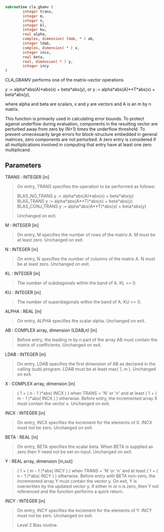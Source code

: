 ```fortran
subroutine cla_gbamv (
        integer trans,
        integer m,
        integer n,
        integer kl,
        integer ku,
        real alpha,
        complex, dimension( ldab, * ) ab,
        integer ldab,
        complex, dimension( * ) x,
        integer incx,
        real beta,
        real, dimension( * ) y,
        integer incy
)
```

CLA_GBAMV  performs one of the matrix-vector operations

y := alpha\*abs(A)\*abs(x) + beta\*abs(y),
or   y := alpha\*abs(A)\*\*T\*abs(x) + beta\*abs(y),

where alpha and beta are scalars, x and y are vectors and A is an
m by n matrix.

This function is primarily used in calculating error bounds.
To protect against underflow during evaluation, components in
the resulting vector are perturbed away from zero by (N+1)
times the underflow threshold.  To prevent unnecessarily large
errors for block-structure embedded in general matrices,
zero components are not perturbed.  A zero
entry is considered  if all multiplications involved
in computing that entry have at least one zero multiplicand.

## Parameters
TRANS : INTEGER [in]
> On entry, TRANS specifies the operation to be performed as
> follows:
> 
> BLAS_NO_TRANS      y := alpha\*abs(A)\*abs(x) + beta\*abs(y)
> BLAS_TRANS         y := alpha\*abs(A\*\*T)\*abs(x) + beta\*abs(y)
> BLAS_CONJ_TRANS    y := alpha\*abs(A\*\*T)\*abs(x) + beta\*abs(y)
> 
> Unchanged on exit.

M : INTEGER [in]
> On entry, M specifies the number of rows of the matrix A.
> M must be at least zero.
> Unchanged on exit.

N : INTEGER [in]
> On entry, N specifies the number of columns of the matrix A.
> N must be at least zero.
> Unchanged on exit.

KL : INTEGER [in]
> The number of subdiagonals within the band of A.  KL >= 0.

KU : INTEGER [in]
> The number of superdiagonals within the band of A.  KU >= 0.

ALPHA : REAL [in]
> On entry, ALPHA specifies the scalar alpha.
> Unchanged on exit.

AB : COMPLEX array, dimension (LDAB,n) [in]
> Before entry, the leading m by n part of the array AB must
> contain the matrix of coefficients.
> Unchanged on exit.

LDAB : INTEGER [in]
> On entry, LDAB specifies the first dimension of AB as declared
> in the calling (sub) program. LDAB must be at least
> max( 1, m ).
> Unchanged on exit.

X : COMPLEX array, dimension [in]
> ( 1 + ( n - 1 )\*abs( INCX ) ) when TRANS = 'N' or 'n'
> and at least
> ( 1 + ( m - 1 )\*abs( INCX ) ) otherwise.
> Before entry, the incremented array X must contain the
> vector x.
> Unchanged on exit.

INCX : INTEGER [in]
> On entry, INCX specifies the increment for the elements of
> X. INCX must not be zero.
> Unchanged on exit.

BETA : REAL [in]
> On entry, BETA specifies the scalar beta. When BETA is
> supplied as zero then Y need not be set on input.
> Unchanged on exit.

Y : REAL array, dimension [in,out]
> ( 1 + ( m - 1 )\*abs( INCY ) ) when TRANS = 'N' or 'n'
> and at least
> ( 1 + ( n - 1 )\*abs( INCY ) ) otherwise.
> Before entry with BETA non-zero, the incremented array Y
> must contain the vector y. On exit, Y is overwritten by the
> updated vector y.
> If either m or n is zero, then Y not referenced and the function
> performs a quick return.

INCY : INTEGER [in]
> On entry, INCY specifies the increment for the elements of
> Y. INCY must not be zero.
> Unchanged on exit.
> 
> Level 2 Blas routine.
